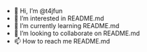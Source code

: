 - 👋 Hi, I’m @t4jfun
- 👀 I’m interested in README.md
- 🌱 I’m currently learning README.md
- 💞️ I’m looking to collaborate on README.md
- 📫 How to reach me README.md

<!---
t4jfun/t4jfun is a ✨ special ✨ repository because its `README.md` (this file) appears on your GitHub profile.
You can click the Preview link to take a look at your changes.
--->
